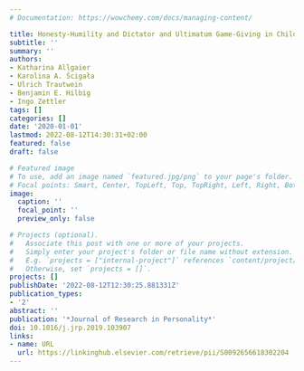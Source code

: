 ```yaml
---
# Documentation: https://wowchemy.com/docs/managing-content/

title: Honesty-Humility and Dictator and Ultimatum Game-Giving in Children
subtitle: ''
summary: ''
authors:
- Katharina Allgaier
- Karolina A. Ścigała
- Ulrich Trautwein
- Benjamin E. Hilbig
- Ingo Zettler
tags: []
categories: []
date: '2020-01-01'
lastmod: 2022-08-12T14:30:31+02:00
featured: false
draft: false

# Featured image
# To use, add an image named `featured.jpg/png` to your page's folder.
# Focal points: Smart, Center, TopLeft, Top, TopRight, Left, Right, BottomLeft, Bottom, BottomRight.
image:
  caption: ''
  focal_point: ''
  preview_only: false

# Projects (optional).
#   Associate this post with one or more of your projects.
#   Simply enter your project's folder or file name without extension.
#   E.g. `projects = ["internal-project"]` references `content/project/deep-learning/index.md`.
#   Otherwise, set `projects = []`.
projects: []
publishDate: '2022-08-12T12:30:25.881331Z'
publication_types:
- '2'
abstract: ''
publication: '*Journal of Research in Personality*'
doi: 10.1016/j.jrp.2019.103907
links:
- name: URL
  url: https://linkinghub.elsevier.com/retrieve/pii/S0092656618302204
---
```

